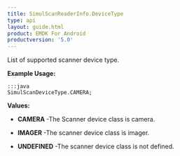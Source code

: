 ```yaml
---
title: SimulScanReaderInfo.DeviceType
type: api
layout: guide.html
product: EMDK For Android
productversion: '5.0'
---
```



List of supported scanner device type.
 
 

**Example Usage:**
	
	:::java	
	SimulScanDeviceType.CAMERA;


**Values:**

* **CAMERA** -The Scanner device class is camera.

* **IMAGER** -The scanner device class is imager.

* **UNDEFINED** -The scanner device class is not defined.


